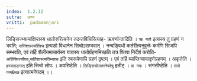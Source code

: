 ```yaml
---
index:  1.2.12
sutra:  उश्च
vritti:  padamanjari
---
```


लिङ्सिज्भ्यामाक्षिप्तस्य धातोरुरित्यनेन तदन्तविधिरित्याह- ऋवर्णान्तादिति । `ऋ गतौ` इत्यस्य तु ग्रहणं न भवति; `सर्त्तिशास्त्यर्त्तिश्च` इत्यङो विधानेन सिचोऽसम्भवात् । नन्वङ्विधौ कर्तरीत्यनुवृत्तेः कर्मणि सिजपि सम्भवति, एवं तर्हि शैलीयमाचार्यस्य यत्रास्य धातोर्ग्रहणमिच्छति तत्र श्तिपा निर्देशं करोति-`अर्त्तिपिपर्त्त्योश्च`,`सर्तिशास्त्यर्तिभ्यश्च` इति स्वरूपेणापि ग्रहणं दृष्टम् । एवं तर्हि व्याप्तिन्यायाद्वर्णग्रहणम् । अकृतेति । `ह्रस्वादङ्गात्` इति सिचो लोपः । अवरिष्टेति । `लिङ्सिचोरात्मनेपदेषु` इतीट् । `वा गमः` । संगंसीष्टेति । `समो गम्यÐच्छ` इत्यात्मनेपदम् ।।
